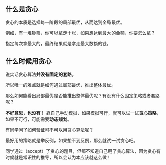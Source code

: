 ## 什么是贪心
贪心的本质是选择每一阶段的局部最优，从而达到全局最优。

例如，有一堆钞票，你可以拿走十张，如果想达到最大的金额，你要怎么拿？

指定每次拿最大的，最终结果就是拿走最大数额的钱。

## 什么时候用贪心
说实话贪心算法**并没有固定的套路。**

所以唯一的难点就是如何通过局部最优，推出整体最优。

那么如何能看出局部最优是否能推出整体最优呢？有没有什么固定策略或者套路呢？

**不好意思，也没有！** 靠自己手动模拟，如果模拟可行，就可以试一试**贪心策略**，如果不可行，可能需要**动态规划**。

有同学问了如何验证可不可以用贪心算法呢？

最好用的策略就是举反例，如果想不到反例，那么就试一试贪心吧。

同学通过（accept）了贪心的题目，但都不知道自己用了贪心算法，因为贪心有时候就是常识性的推导，所以会认为本应该就这么做！
